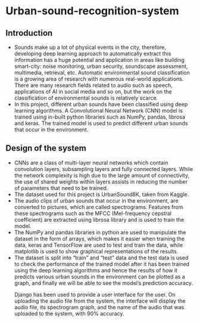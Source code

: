# Urban-sound-recognition-system
<h2>Introduction</h2>
<ul>
<li>Sounds make up a lot of physical events in the city, therefore, developing deep learning approach to automatically extract this information has a huge potential and application in areas like building smart-city: noise monitoring, urban security, soundscape assessment, multimedia, retrieval, etc. Automatic environmental sound classification is a growing area of research with numerous real-world applications. There are many research fields related to audio such as speech, applications of AI in social media and so on, but the work on the classification of environmental sounds is relatively scarce.</li> 
<li>In this project, different urban sounds have been classified using deep learning algorithms. A Convolutional Neural Network (CNN) model is trained using in-built python libraries such as NumPy, pandas, librosa and keras. The trained model is used to predict different urban sounds that occur in the environment. </li>
</ul>

<h2>Design of the system</h2>
<ul>
<li>CNNs are a class of multi-layer neural networks which contain convolution layers, subsampling layers and fully connected layers. While the network complexity is high due to the large amount of connectivity, the use of shared weights within layers assists in reducing the number of parameters that need to be trained.</li><li> The dataset used for this project is UrbanSound8K, taken from Kaggle.</li><li> The audio clips of urban sounds that occur in the environment, are converted to pictures, which are called spectrograms. Features from these spectrograms such as the MFCC (Mel-frequency cepstral coefficient) are extracted using librosa library and is used to train the model.</li><li>The NumPy and pandas libraries in python are used to manipulate the dataset in the form of arrays, which makes it easier when training the data, keras and TensorFlow are used to test and train the data, while matplotlib is used to show graphical representations of the results.</li><li>The dataset is split into “train” and “test” data and the test data is used to check the performance of the trained model after it has been trained using the deep learning algorithms and hence the results of how it predicts various urban sounds in the environment can be plotted as a graph, and finally we will be able to see the model’s prediction accuracy. 

Django has been used to provide a user interface for the user. On uploading the audio file from the system, the interface will display the audio file, its spectrogram graph, and the name of the audio that was uploaded to the system, with 90% accuracy. 
